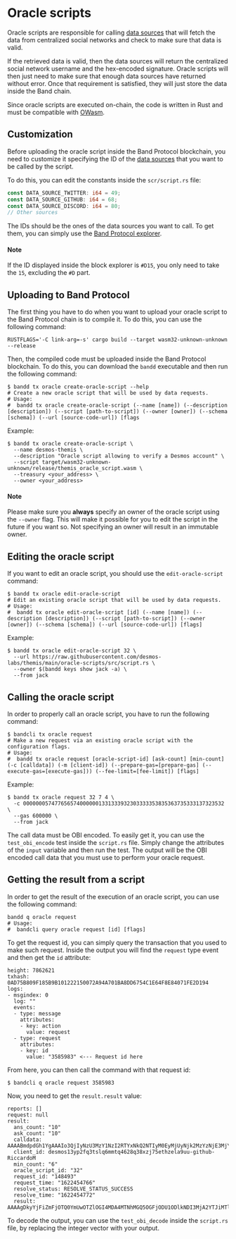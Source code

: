 # Oracle scripts
Oracle scripts are responsible for calling [data sources](data-sources.md) that will fetch the data from centralized social networks and check to make sure that data is valid.

If the retrieved data is valid, then the data sources will return the centralized social network username and the hex-encoded signature. Oracle scripts will then just need to make sure that enough data sources have returned without error. Once that requirement is satisfied, they will just store the data inside the Band chain.

Since oracle scripts are executed on-chain, the code is written in Rust and must be compatible with [OWasm](https://docs.rs/owasm/0.1.10/owasm/).

## Customization
Before uploading the oracle script inside the Band Protocol blockchain, you need to customize it specifying the ID of the [data sources](data-sources.md) that you want to be called by the script. 

To do this, you can edit the constants inside the `scr/script.rs` file: 

```rust
const DATA_SOURCE_TWITTER: i64 = 49;
const DATA_SOURCE_GITHUB: i64 = 68;
const DATA_SOURCE_DISCORD: i64 = 80;
// Other sources
```

The IDs should be the ones of the data sources you want to call. To get them, you can simply use the [Band Protocol explorer](https://cosmoscan.io/data-sources). 

#### Note
If the ID displayed inside the block explorer is `#D15`, you only need to take the `15`, excluding the `#D` part.

## Uploading to Band Protocol
The first thing you have to do when you want to upload your oracle script to the Band Protocol chain is to compile it. To do this, you can use the following command: 

```shell
RUSTFLAGS='-C link-arg=-s' cargo build --target wasm32-unknown-unknown --release
```

Then, the compiled code must be uploaded inside the Band Protocol blockchain. To do this, you can download the `bandd` executable and then run the following command:

```shell
$ bandd tx oracle create-oracle-script --help
# Create a new oracle script that will be used by data requests.
# Usage:
#  bandd tx oracle create-oracle-script (--name [name]) (--description [description]) (--script [path-to-script]) (--owner [owner]) (--schema [schema]) (--url [source-code-url]) [flags
```

Example:

```shell
$ bandd tx oracle create-oracle-script \
  --name desmos-themis \
  --description "Oracle script allowing to verify a Desmos account" \
  --script target/wasm32-unknown-unknown/release/themis_oracle_script.wasm \
  --treasury <your_address> \
  --owner <your_address> 
```

#### Note
Please make sure you **always** specify an owner of the oracle script using the `--owner` flag. This will make it possible for you to edit the script in the future if you want so. Not specifying an owner will result in an immutable owner.

## Editing the oracle script
If you want to edit an oracle script, you should use the `edit-oracle-script` command: 

```shell
$ bandd tx oracle edit-oracle-script
# Edit an existing oracle script that will be used by data requests.
# Usage:
#  bandd tx oracle edit-oracle-script [id] (--name [name]) (--description [description]) (--script [path-to-script]) (--owner [owner]) (--schema [schema]) (--url [source-code-url]) [flags]

```

Example: 

```shell
$ bandd tx oracle edit-oracle-script 32 \
  --url https://raw.githubusercontent.com/desmos-labs/themis/main/oracle-scripts/src/script.rs \
  --owner $(bandd keys show jack -a) \
  --from jack
```

## Calling the oracle script
In order to properly call an oracle script, you have to run the following command: 

```shell
$ bandcli tx oracle request
# Make a new request via an existing oracle script with the configuration flags.
# Usage:
#  bandd tx oracle request [oracle-script-id] [ask-count] [min-count] (-c [calldata]) (-m [client-id]) (--prepare-gas=[prepare-gas] (--execute-gas=[execute-gas])) (--fee-limit=[fee-limit]) [flags]
```

Example:
```shell
$ bandd tx oracle request 32 7 4 \
  -c 0000000574776565740000001331333932303333353835363735333137323532 \
  --gas 600000 \
  --from jack
```

The call data must be OBI encoded. To easily get it, you can use the `test_obi_encode` test inside the `script.rs` file. Simply change the attributes of the `input` variable and then run the test. The output will be the OBI encoded call data that you must use to perform your oracle request. 

## Getting the result from a script
In order to get the result of the execution of an oracle script, you can use the following command: 

```shell
bandd q oracle request
# Usage:
#  bandcli query oracle request [id] [flags]
```

To get the request id, you can simply query the transaction that you used to make such request. Inside the output you will find the `request` type event and then get the `id` attribute:

```
height: 7862621
txhash: 0AD75B809F185B9B101222150072A94A701BA8DD6754C1E64F8E84071FE2D194
logs:
- msgindex: 0
  log: ""
  events:
  - type: message
    attributes:
    - key: action
      value: request
  - type: request
    attributes:
    - key: id
      value: "3585983" <--- Request id here
```

From here, you can then call the command with that request id:

```shell
$ bandcli q oracle request 3585983
```

Now, you need to get the `result.result` value: 

```
reports: []
request: null
result:
  ans_count: "10"
  ask_count: "10"
  calldata: AAAABmdpdGh1YgAAAIo3QjIyNzU3MzY1NzI2RTYxNkQ2NTIyM0EyMjUyNjk2MzYzNjE3MjY0NkY0RDIyMkMyMjY3Njk3Mzc0NUY2OTY0MjIzQTIyMzczMjMwNjUzMDMwMzczMjMzMzkzMDYxMzkzMDMxNjI2MjM4MzA2NTM1Mzk2NjY0MzYzMDY0Mzc2NjY0NjU2NDIyN0Q=
  client_id: desmos13yp2fq3tslq6mmtq4628q38xzj75ethzela9uu-github-RiccardoM
  min_count: "6"
  oracle_script_id: "32"
  request_id: "148493"
  request_time: "1622454766"
  resolve_status: RESOLVE_STATUS_SUCCESS
  resolve_time: "1622454772"
  result: AAAAgDkyYjFiZmFjOTQ0YmUwOTZlOGI4MDA4MTNhMGQ5OGFjODU1ODlkNDI3MjA2YTJiMTlkMDAxMzE3MmRkNGViMDc0YjJiY2I2NTViNTJkMmJiMGZmNjkxNDVhZjI0YWM5OWRjOWQzY2Y1ZTk2OWVmMTg5NzQ5YjM1ZjM5MDU5NWM2AAAACVJpY2NhcmRvTQ==
```

To decode the output, you can use the `test_obi_decode` inside the `script.rs` file, by replacing the integer vector with your output. 
